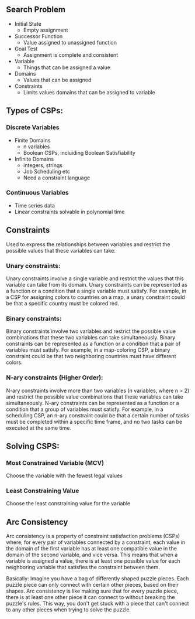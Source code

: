 ## Search Problem

 - Initial State
	 - Empty assignment
 - Successor Function
	 - Value assigned to unassigned function
 - Goal Test
	 - Assignment is complete and consistent
- Variable
	- Things that can be assigned a value
- Domains
	- Values that can be assigned
- Constraints
	- Limits values domains that can be assigned to variable

## Types of CSPs:

### Discrete Variables
 - Finite Domains
	 - n variables
	 - Boolean CSPs, incluiding Boolean Satisfiability
 - Infinite Domains
	 - integers, strings
	 - Job Scheduling etc
	 - Need a constraint language

### Continuous Variables
 - Time series data
 - Linear constraints solvable in polynomial time

## Constraints

Used to express the relationships between variables and restrict the possible values that these variables can take.

### Unary constraints:
Unary constraints involve a single variable and restrict the values that this variable can take from its domain. Unary constraints can be represented as a function or a condition that a single variable must satisfy. For example, in a CSP for assigning colors to countries on a map, a unary constraint could be that a specific country must be colored red.

### Binary constraints:
Binary constraints involve two variables and restrict the possible value combinations that these two variables can take simultaneously. Binary constraints can be represented as a function or a condition that a pair of variables must satisfy. For example, in a map-coloring CSP, a binary constraint could be that two neighboring countries must have different colors.

### N-ary constraints (Higher Order):
N-ary constraints involve more than two variables (n variables, where n > 2) and restrict the possible value combinations that these variables can take simultaneously. N-ary constraints can be represented as a function or a condition that a group of variables must satisfy. For example, in a scheduling CSP, an n-ary constraint could be that a certain number of tasks must be completed within a specific time frame, and no two tasks can be executed at the same time.

## Solving CSPS:

### Most Constrained Variable (MCV)
Choose the variable with the fewest legal values

### Least Constraining Value
Choose the least constraining value for the variable

## Arc Consistency

Arc consistency is a property of constraint satisfaction problems (CSPs) where, for every pair of variables connected by a constraint, each value in the domain of the first variable has at least one compatible value in the domain of the second variable, and vice versa. This means that when a variable is assigned a value, there is at least one possible value for each neighboring variable that satisfies the constraint between them.

Basically: Imagine you have a bag of differently shaped puzzle pieces. Each puzzle piece can only connect with certain other pieces, based on their shapes. Arc consistency is like making sure that for every puzzle piece, there is at least one other piece it can connect to without breaking the puzzle's rules. This way, you don't get stuck with a piece that can't connect to any other pieces when trying to solve the puzzle.